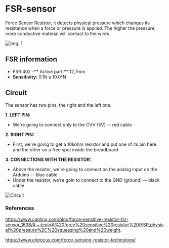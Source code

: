 # FSR-sensor
Force Sensor Resistor, it detects physical pressure which changes its resistance when a force or pressure is applied. The higher the pressure, more conductive material will contact to the wires

![Img. 1](https://user-images.githubusercontent.com/89589831/175841407-2f120a7c-c3ec-4b06-8f27-fa62ea024843.png)


## FSR information

- FSR 402
-** Active part:** 12,7mm
- **Sensitivity:** 0.1N a 10.0²N


## Circuit
The sensor has two pins, the right and the left one.

**1. LEFT PIN:**
- We're going to connect only to the CVV (5V) -- red cable 


**2. RIGHT PIN:**
- First, we're going to get a 10kohm resistor and put one of its pin here and the other on a free spot inside the breadboard


**3. CONNECTIONS WITH THE RESISTOR:**
- Above the resistor, we're going to connect on the analog input on the Arduino -- blue cable
- Under the resistor, we're goin to connect to the GND (ground) -- black cable



![Circuit](https://user-images.githubusercontent.com/89589831/175819253-d190b07d-48bd-44ff-b732-99d5664948bd.jpeg)


### References
https://www.caplinq.com/blog/force-sensitive-resistor-fsr-sensor_1638/#:~:text=A%20force%20sensitive%20resistor%20(FSR,physical%20pressure%2C%20squeezing%20and%20weight.

https://www.elprocus.com/force-sensing-resistor-technology/
